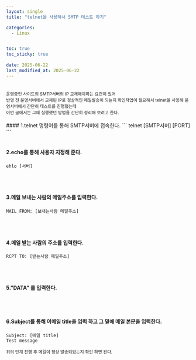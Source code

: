 ```yaml
---
layout: single
title: "telnet을 사용해서 SMTP 테스트 하기"

categories:
  - Linux


toc: true
toc_sticky: true
 
date: 2025-06-22
last_modified_at: 2025-06-22
---
```

<br/>
<small>
운영중인 사이트의 SMTP서버의 IP 교체해야하는 요건이 있어 <br/> 반영 전 운영서버에서 교체된 IP로 정상적인 메일발송이 되는지 확인작업이 필요해서 telnet을 사용해 운영서버에서 간단히 테스트를 진행했는데<br/>
이번 글에서는 그때 실행했던 방법을 간단히 정리해 보려고 한다.
</small>
<br/>
<br/>
#### 1.telnet 명령어를 통해 SMTP서버에 접속한다.
```
telnet [SMTP서버] [PORT]
```
<br/>
<br/>

#### 2.echo를 통해 사용자 지정해 준다.
```
ehlo [서버]
```
<br/>
<br/>

#### 3.메일 보내는 사람의 메일주소를 입력한다.
```
MAIL FROM: [보내는사람 메일주소]
```
<br/>
<br/>

#### 4.메일 받는 사람의 주소를 입력한다.
```
RCPT TO: [받는사람 메일주소]
```
<br/>
<br/>

#### 5."DATA" 를 입력한다.
<br/>
<br/>

#### 6.Subject를 통해 이메일 title을 입력 하고 그 밑에 메일 본문을 입력한다.
```
Subject: [메일 title]
Test message
```
 <small>위의 단계 진행 후 메일이 정상 발송되었는지 확인 하면 된다.</small>


